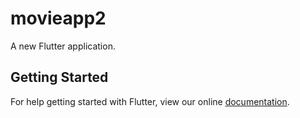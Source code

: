 # movieapp2

A new Flutter application.

## Getting Started

For help getting started with Flutter, view our online
[documentation](https://flutter.io/).
